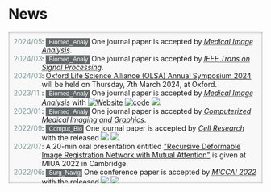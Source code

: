 # <i class="fas fa-rss "></i> News

<head>
	<title>Events</title>
	<style>
		.bottom_box {
			background-color: #F8F8F8;
			box-shadow: inset 0px 0px 5px -0.5px #888;
			/*z-index: 0px;*/
		}
		ul.events {
			list-style-type: none;
			width: auto; 
			padding: 10px;
			height: 280px; 
			overflow: auto; 
		}
		ul.events li {
			font-weight: normal;
			align-items: center;
			position: relative;
			padding-left: 56px;
			z-index: 0;
		}
		ul.events li:before {
			content: attr(data-date) "";
			font-weight: normal;
			color: #809898;
			position: absolute;
			left: 0px;
			z-index: 0;
		}
		code {
            background-color: #626868 !important;
            color: white;
            border-style: unset;
            padding: 1px 3px 2px 3px !important;
            margin: 0px !important;
            align-items: initial !important;
            border-radius: 0px !important;
            font-family: "Arial" !important;
            font-size: 12px !important;
            z-index: 0;
        }
        .white-icon {
            color: white;
            font-size: 9px;
            align-items: center;
            padding: 0px !important;
            margin-top: -1px !important;
        }
	</style>
</head>


<body>
<div class="bottom_box" >
	<ul class="events">
		<li data-date="2024/05">: <code><i class="fas fa-laptop-medical white-icon"></i> Biomed_Analy</code> One journal paper is accepted by <abbr title="impact factor: 13.8 (Q1)"><i>Medical Image Analysis</i></abbr>.</li>
		<li data-date="2024/03">: <code><i class="fas fa-laptop-medical white-icon"></i> Biomed_Analy</code> One journal paper is accepted by <abbr title="impact factor: 5.4 (Q1)"><i>IEEE Trans on Signal Processing</i></abbr>.</li>
		<li data-date="2024/03">: <a href="http://www.olsa.life/2024_Symposium/index.html">Oxford Life Science Alliance (OLSA) Annual Symposium 2024</a> will be held on Thursday, 7th March 2024, at Oxford.</li>
		<li data-date="2023/11">: <code><i class="fas fa-laptop-medical white-icon"></i> Biomed_Analy</code> One journal paper is accepted by <abbr title="impact factor: 13.8 (Q1)"><i>Medical Image Analysis</i></abbr> with <a href="https://jianqingzheng.github.io/res_aligner_net/"><img alt="Website" src="https://img.shields.io/website?url=https%3A%2F%2Fjianqingzheng.github.io%2Fres_aligner_net%2F&up_message=online&up_color=darkcyan&down_message=offline&down_color=darkgray&label=Project%20Page"></a> <a href="https://github.com/jianqingzheng/res_aligner_net"><img src="https://img.shields.io/github/stars/jianqingzheng/res_aligner_net?style=social&label=Code+★" alt="code"></a>  <a href="https://colab.research.google.com/github/jianqingzheng/res_aligner_net/blob/main/res_aligner_net.ipynb"><img src="https://colab.research.google.com/assets/colab-badge.svg" /></a>.</li>
		<li data-date="2023/01">: <code><i class="fas fa-laptop-medical white-icon"></i> Biomed_Analy</code> One journal paper is accepted by <abbr title="impact factor: 7.4 (Q1)"><i>Computerized Medical Imaging and Graphics</i></abbr>.</li>
		<li data-date="2022/09">: <code><i class="fas fa-dna white-icon"></i> Comput_Bio</code> One journal paper is accepted by <abbr title="impact factor: 46.3 (Q1)"><i>Cell Research </i></abbr> with the released <a href="https://github.com/jianqingzheng/XBCR-net"><img src="https://img.shields.io/github/stars/jianqingzheng/XBCR-net?style=social&label=Code+★" /></a> <a href="https://colab.research.google.com/github/jianqingzheng/XBCR-net/blob/main/XBCR_net.ipynb"><img src="https://colab.research.google.com/assets/colab-badge.svg" /></a>.</li>
		<li data-date="2022/07">: A 20-min oral presentation entitled <a href="https://link.springer.com/chapter/10.1007/978-3-031-12053-4_6">"Recursive Deformable Image Registration Network with Mutual Attention"</a> is given at MIUA 2022 in Cambridge.</li>
		<li data-date="2022/06">: <code><i class="fas fa-heartbeat white-icon"></i> Surg_Navig</code> One conference paper is accepted by <abbr title="International Conference on Medical Image Computing and Computer Assisted Intervention"><i>MICCAI 2022</i></abbr> with the released <a href="https://github.com/br0202/M3Depth"><img src="https://img.shields.io/github/stars/br0202/M3Depth?style=social&label=Technique Code+★" /></a>  <a href="https://github.com/br0202/SL-Decoder"><img src="https://img.shields.io/github/stars/br0202/SL-Decoder?style=social&label=Data+★" /></a>.</li>
		<li data-date="2022/05">: <code><i class="fas fa-laptop-medical white-icon"></i> Biomed_Analy</code> Two conference papers are accepted by <abbr title="Medical Image Understanding and Analysis conference"><i>MIUA 2022</i></abbr>, one oral presentation and one poster session.</li>
	</ul>
</div>
</body>
